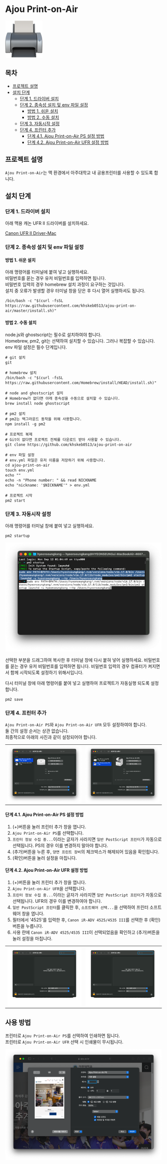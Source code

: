 # Ajou Print-on-Air

<img src="images/printer.png" alt="프린터 사진">

## 목차

- [프로젝트 설명](#프로젝트-설명)
- [설치 단계](#설치-단계)
  - [단계 1. 드라이버 설치](#단계-1.-드라이버-설치)
  - [단계 2. 종속성 설치 및 env 파일 설정](#단계-2.-종속성-설치-및-env-파일-설정)
    - [방법 1. 쉬운 설치](#방법-1.-쉬운-설치)
    - [방법 2. 수동 설치](#방법-2.-수동-설치)
  - [단계 3. 자동시작 설정](#단계-3.-자동시작-설정)
  - [단계 4. 프린터 추가](#단계-4.-프린터-추가)
    - [단계 4.1. Ajou Print-on-Air PS 설정 방법](#단계-4.1.-ajou-print-on-air-ps-설정-방법)
    - [단계 4.2. Ajou Print-on-Air UFR 설정 방법](#단계-4.2.-ajou-print-on-air-ufr-설정-방법)

## 프로젝트 설명

`Ajou Print-on-Air`는 맥 환경에서 아주대학교 내 공용프린터를 사용할 수 있도록 합니다.

## 설치 단계

### 단계 1. 드라이버 설치

아래 맥용 캐논 UFR II 드라이버를 설치하세요. 

[Canon UFR II Driver-Mac](https://asia.canon/en/support/0101135101?model=3327C006)

### 단계 2. 종속성 설치 및 env 파일 설정

#### 방법 1. 쉬운 설치

아래 명령어를 터미널에 붙여 넣고 실행하세요.<br>
비밀번호를 묻는 경우 유저 비밀번호를 입력하면 됩니다.<br>
비밀번호 입력의 경우 homebrew 설치 과정이 요구하는 것입니다.<br>
설치 중 오류가 발생할 경우 터미널 창을 닫은 후 다시 열어 실행하셔도 됩니다.

~~~
/bin/bash -c "$(curl -fsSL https://raw.githubusercontent.com/khskeb0513/ajou-print-on-air/master/install.sh)"
~~~

#### 방법 2. 수동 설치

node.js와 ghostscript는 필수로 설치하여야 합니다.<br>
Homebrew, pm2, git는 선택하여 설치할 수 있습니다. 그러나 복잡할 수 있습니다.<br>
env 파일 설정은 필수 단계입니다.

~~~
# git 설치
git

# homebrew 설치
/bin/bash -c "$(curl -fsSL https://raw.githubusercontent.com/Homebrew/install/HEAD/install.sh)"

# node and ghostscript 설치
# Homebrew가 없다면 아래 종속성을 수동으로 설치할 수 있습니다.
brew install node ghostscript

# pm2 설치
# pm2는 백그라운드 동작을 위해 사용합니다.
npm install -g pm2

# 프로젝트 복제
# Git이 없다면 프로젝트 전체를 다운로드 받아 사용할 수 있습니다.
git clone https://github.com/khskeb0513/ajou-print-on-air

# env 파일 설정 
# env.yml 파일은 유저 이름을 저장하기 위해 사용합니다.
cd ajou-print-on-air
touch env.yml
echo ""
echo -n "Phone number: " && read NICKNAME
echo "nickname: '$NICKNAME'" > env.yml

# 프로젝트 시작
pm2 start
~~~

### 단계 3. 자동시작 설정

아래 명령어를 터미널 창에 붙여 넣고 실행하세요.
~~~
pm2 startup
~~~

<img src="images/fetch-set-startup-2.png" alt="자동시작 설정 명령어 받기">

선택한 부분을 드래그하여 복사한 후 터미널 창에 다시 붙혀 넣어 실행하세요.
비밀번호를 묻는 경우 유저 비밀번호를 입력하면 됩니다.
비밀번호 입력의 경우 컴퓨터가 켜지면서 함께 시작되도록 설정하기 위해서입니다.

다시 터미널 창에 아래 명령어를 붙여 넣고 실행하여 프로젝트가 자동실행 되도록 설정합니다.
~~~
pm2 save
~~~

### 단계 4. 프린터 추가

`Ajou Print-on-Air PS`와 `Ajou Print-on-Air UFR` 모두 설정하여야 합니다.<br>
둘 간의 설정 순서는 상관 없습니다.<br>
최종적으로 아래의 사진과 같이 설정되어야 합니다.
<table><tr><td><img src="images/ps-set-finished.png" alt="PS 설정 완료"></td><td><img src="images/ufr-set-finished.png" alt="UFR 설정 완료"></td></tr></table>

#### 단계 4.1. Ajou Print-on-Air PS 설정 방법

1. (+)버튼을 눌러 프린터 추가 창을 엽니다.
2. `Ajou Print-on-Air PS`를 선택합니다.
3. `프린터 정보 수집 중...`이라는 글자가 사라지면 `일반 PostScript 프린터`가 자동으로 선택됩니다. PS의 경우 이를 변경하지 말아야 합니다.
4. (추가)버튼을 누른 후, `양면 프린트 장비`의 체크박스가 해제되어 있음을 확인힙니다.
5. (확인)버튼을 눌러 설정을 마칩니다.

#### 단계 4.2. Ajou Print-on-Air UFR 설정 방법

1. (+)버튼을 눌러 프린터 추가 창을 엽니다.
2. `Ajou Print-on-Air UFR`을 선택합니다.
3. `프린터 정보 수집 중...`이라는 글자가 사라지면 `일반 PostScript 프린터`가 자동으로 선택됩니다. UFR의 경우 이를 변경하여야 합니다.
4. `일반 PostScript 프린터`를 클릭한 후, `소프트웨어 선택...`을 선택하여 프린터 소프트웨어 창을 엽니다.
5. 필터에서 '4525'를 입력한 후, `Canon iR-ADV 4525/4535 III`를 선택한 후 (확인)버튼을 누릅니다.
6. 사용 란에 `Canon iR-ADV 4525/4535 III`이 선택되었음을 확인하고 (추가)버튼을 눌러 설정을 마칩니다.

<table><tr><td><img src="images/ps-setting.gif" alt="PS 설정 과정"></td><td><img src="images/ufr-setting.gif" alt="UFR 설정 과정"></td></tr></table>

## 사용 방법

프린터로 `Ajou Print-on-Air PS`를 선택하여 인쇄하면 됩니다.<br>
프린터로 `Ajou Print-on-Air UFR` 선택 시 인쇄물이 무시됩니다.

<img src="images/how-to-use.png" alt="사용 방법">
